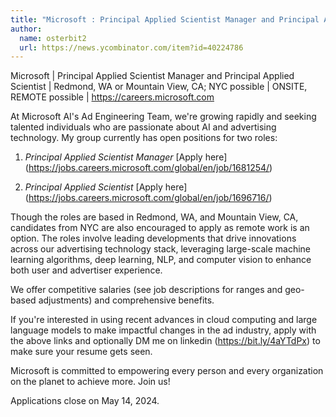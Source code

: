 ```yaml
---
title: "Microsoft : Principal Applied Scientist Manager and Principal Applied Scientist"
author:
  name: osterbit2
  url: https://news.ycombinator.com/item?id=40224786
---
```

Microsoft | Principal Applied Scientist Manager and Principal Applied Scientist | Redmond, WA or Mountain View, CA; NYC possible | ONSITE, REMOTE possible | <a href="https:&#x2F;&#x2F;careers.microsoft.com" rel="nofollow">https:&#x2F;&#x2F;careers.microsoft.com</a>

At Microsoft AI&#x27;s Ad Engineering Team, we&#x27;re growing rapidly and seeking talented individuals who are passionate about AI and advertising technology. My group currently has open positions for two roles:

1. *Principal Applied Scientist Manager* [Apply here](<a href="https:&#x2F;&#x2F;jobs.careers.microsoft.com&#x2F;global&#x2F;en&#x2F;job&#x2F;1681254&#x2F;" rel="nofollow">https:&#x2F;&#x2F;jobs.careers.microsoft.com&#x2F;global&#x2F;en&#x2F;job&#x2F;1681254&#x2F;</a>)

2. *Principal Applied Scientist* [Apply here](<a href="https:&#x2F;&#x2F;jobs.careers.microsoft.com&#x2F;global&#x2F;en&#x2F;job&#x2F;1696716&#x2F;" rel="nofollow">https:&#x2F;&#x2F;jobs.careers.microsoft.com&#x2F;global&#x2F;en&#x2F;job&#x2F;1696716&#x2F;</a>)

Though the roles are based in Redmond, WA, and Mountain View, CA, candidates from NYC are also encouraged to apply as remote work is an option. The roles involve leading developments that drive innovations across our advertising technology stack, leveraging large-scale machine learning algorithms, deep learning, NLP, and computer vision to enhance both user and advertiser experience.

We offer competitive salaries (see job descriptions for ranges and geo-based adjustments) and comprehensive benefits.

If you&#x27;re interested in using recent advances in cloud computing and large language models to make impactful changes in the ad industry, apply with the above links and optionally DM me on linkedin (<a href="https:&#x2F;&#x2F;bit.ly&#x2F;4aYTdPx" rel="nofollow">https:&#x2F;&#x2F;bit.ly&#x2F;4aYTdPx</a>) to make sure your resume gets seen.

Microsoft is committed to empowering every person and every organization on the planet to achieve more. Join us!

Applications close on May 14, 2024.
